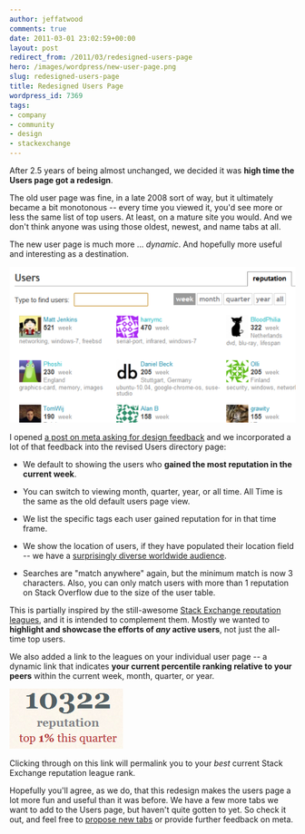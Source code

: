 ```yaml
---
author: jeffatwood
comments: true
date: 2011-03-01 23:02:59+00:00
layout: post
redirect_from: /2011/03/redesigned-users-page
hero: /images/wordpress/new-user-page.png
slug: redesigned-users-page
title: Redesigned Users Page
wordpress_id: 7369
tags:
- company
- community
- design
- stackexchange
---
```


After 2.5 years of being almost unchanged, we decided it was **high time the Users page got a redesign**.

The old user page was fine, in a late 2008 sort of way, but it ultimately became a bit monotonous -- every time you viewed it, you'd see more or less the same list of top users. At least, on a mature site you would. And we don't think anyone was using those oldest, newest, and name tabs at all.

The new user page is much more ... _dynamic_. And hopefully more useful and interesting as a destination.

![](/images/wordpress/new-user-page.png)

I opened [a post on meta asking for design feedback](http://meta.stackoverflow.com/questions/80690/redesigning-the-users-page) and we incorporated a lot of that feedback into the revised Users directory page:





  * We default to showing the users who **gained the most reputation in the current week**.

  * You can switch to viewing month, quarter, year, or all time. All Time is the same as the old default users page view.

  * We list the specific tags each user gained reputation for in that time frame.

  * We show the location of users, if they have populated their location field -- we have a [surprisingly diverse worldwide audience](http://blog.stackoverflow.com/2010/12/stack-overflow-2010-analytics/).

  * Searches are "match anywhere" again, but the minimum match is now 3 characters. Also, you can only match users with more than 1 reputation on Stack Overflow due to the size of the user table.


This is partially inspired by the still-awesome [Stack Exchange reputation leagues](http://stackexchange.com/leagues), and it is intended to complement them. Mostly we wanted to **highlight and showcase the efforts of _any_ active users**, not just the all-time top users.

We also added a link to the leagues on your individual user page -- a dynamic link that indicates **your current percentile ranking relative to your peers** within the current week, month, quarter, or year.

![](/images/wordpress/rep-percentiles-user-page.png)

Clicking through on this link will permalink you to your _best_ current Stack Exchange reputation league rank.

Hopefully you'll agree, as we do, that this redesign makes the users page a lot more fun and useful than it was before. We have a few more tabs we want to add to the Users page, but haven't quite gotten to yet. So check it out, and feel free to [propose new tabs](http://meta.stackoverflow.com/questions/80690/redesigning-the-users-page) or provide further feedback on meta.
